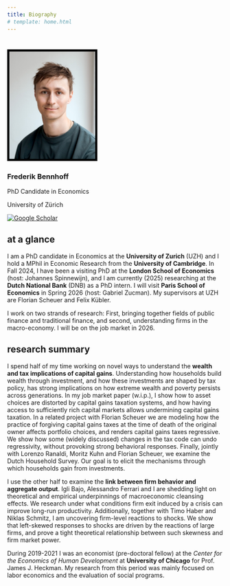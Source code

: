 ```yaml
---
title: Biography
# template: home.html
---
```

#
<section id="about-sec" class="wg-about-biography">
    <div class="about-grid">
    <div class="about-img text-center">
        <img src="../img/FrederikBennhoff_Photo.jpg" alt="Picture of Frederik Bennhoff" class="img-responsive img-circle" style="width: 200px; height: auto; border: 5px solid black; border-radius: 0px;">
        <h3 id="about-head">Frederik Bennhoff</h3>
        <p class="headline">PhD Candidate in Economics</p>
        <p class="headline">University of Zürich</p>
        <p>
        <a href="mailto:frederik.bennhoff@econ.uzh.ch" target="_blank">
            <i class="fas fa-envelope" style="color: black; transition: transform 0.2s;" onmouseover="this.style.transform='scale(0.9)'; this.style.color='red';" onmouseout="this.style.transform='scale(1)'; this.style.color='black';"></i></a>
        <a href="https://scholar.google.com/citations?user=ng02LRMAAAAJ&hl=en" target="_blank">
            <img src="https://img.icons8.com/?size=100&id=pU44R9xgF3wq&format=png&color=000000" alt="Google Scholar" style="width: 24px; height: 24px; transition: transform 0.2s;" onmouseover="this.style.transform='scale(0.9)'; this.src='https://img.icons8.com/?size=100&id=pU44R9xgF3wq&format=png&color=FF0000';" onmouseout="this.style.transform='scale(1)'; this.src='https://img.icons8.com/?size=100&id=pU44R9xgF3wq&format=png&color=000000';"></a>
        <a href="https://github.com/FredHB"><i class="fab fa-github-square" style="color: black; transition: transform 0.2s;" onmouseover="this.style.transform='scale(0.9)'; this.style.color='red';" onmouseout="this.style.transform='scale(1)';  this.style.color='black';"></i></a>
        <a href="https://www.linkedin.com/in/f-h-bennhoff/"><i class="fab fa-linkedin" style="color: black; transition: transform 0.2s;" onmouseover="this.style.transform='scale(0.9)'; this.style.color='red';" onmouseout="this.style.transform='scale(1)';  this.style.color='black';"></i></a>
        </p>
    </div>
</section>

## at a glance
I am a PhD candidate in Economics at the **University of Zurich** (UZH) and I hold a MPhil in Economic Research from the **University of Cambridge**. In Fall 2024, I have been a visiting PhD at the **London School of Economics** (host: Johannes Spinnewijn), and I am currently (2025) researching at the **Dutch National Bank** (DNB) as a PhD intern. I will visit **Paris School of Economics** in Spring 2026 (host: Gabriel Zucman). My supervisors at UZH are Florian Scheuer and Felix Kübler.

I work on two strands of research: First, bringing together fields of public finance and traditional finance, and second, understanding firms in the macro-economy. I will be on the job market in 2026. 

## research summary

I spend half of my time working on novel ways to understand the **wealth and tax implications of capital gains**. Understanding how households build wealth through investment, and how these investments are shaped by tax policy, has strong implications on how extreme wealth and poverty persists across generations. In my job market paper (w.i.p.), I show how to asset choices are distorted by capital gains taxation systems, and how having access to sufficiently rich capital markets allows undermining capital gains taxation. In a related project with Florian Scheuer we are modeling how the practice of forgiving capital gains taxes at the time of death of the original owner affects portfolio choices, and renders capital gains taxes regressive. We show how some (widely discussed) changes in the tax code can undo regressivity, without provoking strong behavioral responses. Finally, jointly with Lorenzo Ranaldi, Moritz Kuhn and Florian Scheuer, we examine the Dutch Household Survey. Our goal is to elicit the mechanisms through which households gain from investments.

I use the other half to examine the **link between firm behavior and aggregate output**. Igli Bajo, Alessandro Ferrari and I are shedding light on theoretical and empirical underpinnings of macroeconomic cleansing effects. We research under what conditions firm exit induced by a crisis can improve long-run productivity. Additionally, together with Timo Haber and Niklas Schmitz, I am uncovering firm-level reactions to shocks. We show that left-skewed responses to shocks are driven by the reactions of large firms, and prove a tight theoretical relationship between such skewness and firm market power. 

During 2019-2021 I was an economist (pre-doctoral fellow) at the *Center for the Economics of Human Development* at **University of Chicago** for Prof. James J. Heckman. My research from this period was mainly focused on labor economics and the evaluation of social programs.


<!-- Include Font Awesome for icons -->
<link rel="stylesheet" href="https://cdnjs.cloudflare.com/ajax/libs/font-awesome/5.15.4/css/all.min.css">

<!--
- **Email:** [frederik.bennhoff@econ.uzh.ch](mailto:frederik.bennhoff@econ.uzh.ch)  
    
    ---

    ## **Research Interests**

    - Macroeconomics
    - Macro-Finance
    - Public Economics
    - Capital Gains Taxation
    - Monetary and Fiscal Interactions

    ---
-->
